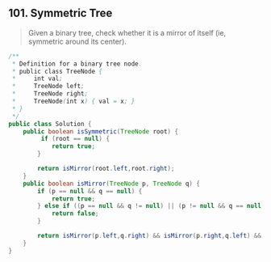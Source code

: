 ## 101. Symmetric Tree

> Given a binary tree, check whether it is a mirror of itself (ie, symmetric around its center).

```java
/**
 * Definition for a binary tree node.
 * public class TreeNode {
 *     int val;
 *     TreeNode left;
 *     TreeNode right;
 *     TreeNode(int x) { val = x; }
 * }
 */
public class Solution {
    public boolean isSymmetric(TreeNode root) {
         if (root == null) {
            return true;
        }

        return isMirror(root.left,root.right);
    }
    public boolean isMirror(TreeNode p, TreeNode q) {
        if (p == null && q == null) {
            return true;
        } else if ((p == null && q != null) || (p != null && q == null)) {
            return false;
        }

        return isMirror(p.left,q.right) && isMirror(p.right,q.left) && p.val == q.val;
    }
}
```